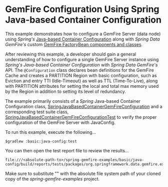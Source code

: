 GemFire Configuration Using Spring Java-based Container Configuration
=====================================================================

This example demonstrates how to configure a GemFire Server (data node) using _Spring's_ [Java-based Container Configuration](http://docs.spring.io/spring/docs/current/spring-framework-reference/htmlsingle/#beans-java)
along with _Spring Data GemFire's_ custom [GemFire FactoryBean components and classes](https://github.com/spring-projects/spring-data-gemfire/tree/master/src/main/java/org/springframework/data/gemfire).

After reviewing this example, a developer should gain a general understanding of how to configure a single GemFire Server
instance using _Spring's_ _Java-based Container Configuration_ with _Spring Data GemFire's_ API.  The `@Configuration` class
declares bean definitions for the GemFire Cache and creates a PARTITION Region with basic configuration, such as Eviction
and entry TTI (Idle-Timeout) as well as TTL (Time-To-Live), along with PARTITION attributes for setting the
local and total max memory used by the Region in addition to setting its level of redundancy.

The example primarily consists of a _Spring_ Java-based Container Configuration class, [SpringJavaBasedContainerGemFireConfiguration](https://github.com/spring-projects/spring-gemfire-examples/blob/master/basic/java-config/src/main/java/org/springframework/data/gemfire/example/SpringJavaBasedContainerGemFireConfiguration.java)
and a corresponding test suite class, [SpringJavaBasedContainerGemFireConfigurationTest](https://github.com/spring-projects/spring-gemfire-examples/blob/master/basic/java-config/src/test/java/org/springframework/data/gemfire/example/SpringJavaBasedContainerGemFireConfigurationTest.java)
to verify the proper configuration of the GemFire Server with JavaConfig.

To run this example, execute the following...

    $gradlew :basic:java-config:test

You can then open the test report file to review the results...

    file:///<absolute-path-to>/spring-gemfire-examples/basic/java-config/build/reports/tests/packages/org.springframework.data.gemfire.example.html

Make sure to substitute "<absolute-path-to>" with the absolute file system path of your cloned copy of the *spring-gemfire-examples* project.
